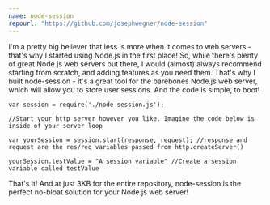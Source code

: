```yaml
---
name: node-session
repourl: "https://github.com/josephwegner/node-session"
---
```

I'm a pretty big believer that less is more when it comes to web servers - that's why I started using Node.js in the first place! So, while there's plenty of great Node.js web servers out there, I would (almost) always recommend starting from scratch, and adding features as you need them. That's why I built node-session - it's a great tool for the barebones Node.js web server, which will allow you to store user sessions. And the code is simple, to boot!

    var session = require('./node-session.js');
    
    //Start your http server however you like. Imagine the code below is inside of your server loop
    
    var yourSession = session.start(response, request); //response and request are the res/req variables passed from http.createServer()
    
    yourSession.testValue = "A session variable" //Create a session variable called testValue

That's it!  And at just 3KB for the entire repository, node-session is the perfect no-bloat solution for your Node.js web server!